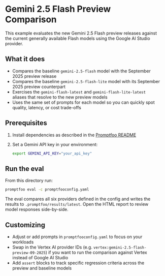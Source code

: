 # Gemini 2.5 Flash Preview Comparison

This example evaluates the new Gemini 2.5 Flash preview releases against the current generally available Flash models using the Google AI Studio provider.

## What it does

- Compares the baseline `gemini-2.5-flash` model with the September 2025 preview release
- Compares the baseline `gemini-2.5-flash-lite` model with its September 2025 preview counterpart
- Exercises the `gemini-flash-latest` and `gemini-flash-lite-latest` aliases that resolve to the new preview models
- Uses the same set of prompts for each model so you can quickly spot quality, latency, or cost trade-offs

## Prerequisites

1. Install dependencies as described in the [Promptfoo README](../../README.md)
2. Set a Gemini API key in your environment:

   ```bash
   export GEMINI_API_KEY="your_api_key"
   ```

## Run the eval

From this directory run:

```bash
promptfoo eval -c promptfooconfig.yaml
```

The eval compares all six providers defined in the config and writes the results to `.promptfoo/results/latest`. Open the HTML report to review model responses side-by-side.

## Customizing

- Adjust or add prompts in `promptfooconfig.yaml` to focus on your workloads
- Swap in the Vertex AI provider IDs (e.g. `vertex:gemini-2.5-flash-preview-09-2025`) if you want to run the comparison against Vertex instead of Google AI Studio
- Add `assert` blocks to track specific regression criteria across the preview and baseline models
